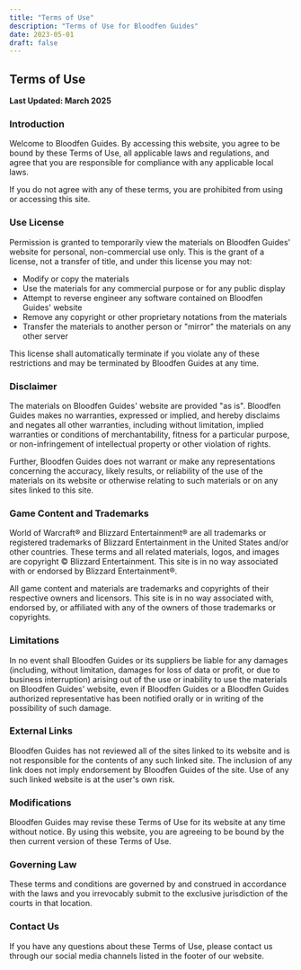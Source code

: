 ```yaml
---
title: "Terms of Use"
description: "Terms of Use for Bloodfen Guides"
date: 2023-05-01
draft: false
---
```


## Terms of Use

**Last Updated: March 2025**

### Introduction

Welcome to Bloodfen Guides. By accessing this website, you agree to be bound by these Terms of Use, all applicable laws and regulations, and agree that you are responsible for compliance with any applicable local laws.

If you do not agree with any of these terms, you are prohibited from using or accessing this site.

### Use License

Permission is granted to temporarily view the materials on Bloodfen Guides' website for personal, non-commercial use only. This is the grant of a license, not a transfer of title, and under this license you may not:

- Modify or copy the materials
- Use the materials for any commercial purpose or for any public display
- Attempt to reverse engineer any software contained on Bloodfen Guides' website
- Remove any copyright or other proprietary notations from the materials
- Transfer the materials to another person or "mirror" the materials on any other server

This license shall automatically terminate if you violate any of these restrictions and may be terminated by Bloodfen Guides at any time.

### Disclaimer

The materials on Bloodfen Guides' website are provided "as is". Bloodfen Guides makes no warranties, expressed or implied, and hereby disclaims and negates all other warranties, including without limitation, implied warranties or conditions of merchantability, fitness for a particular purpose, or non-infringement of intellectual property or other violation of rights.

Further, Bloodfen Guides does not warrant or make any representations concerning the accuracy, likely results, or reliability of the use of the materials on its website or otherwise relating to such materials or on any sites linked to this site.

### Game Content and Trademarks

World of Warcraft® and Blizzard Entertainment® are all trademarks or registered trademarks of Blizzard Entertainment in the United States and/or other countries. These terms and all related materials, logos, and images are copyright © Blizzard Entertainment. This site is in no way associated with or endorsed by Blizzard Entertainment®.

All game content and materials are trademarks and copyrights of their respective owners and licensors. This site is in no way associated with, endorsed by, or affiliated with any of the owners of those trademarks or copyrights.

### Limitations

In no event shall Bloodfen Guides or its suppliers be liable for any damages (including, without limitation, damages for loss of data or profit, or due to business interruption) arising out of the use or inability to use the materials on Bloodfen Guides' website, even if Bloodfen Guides or a Bloodfen Guides authorized representative has been notified orally or in writing of the possibility of such damage.

### External Links

Bloodfen Guides has not reviewed all of the sites linked to its website and is not responsible for the contents of any such linked site. The inclusion of any link does not imply endorsement by Bloodfen Guides of the site. Use of any such linked website is at the user's own risk.

### Modifications

Bloodfen Guides may revise these Terms of Use for its website at any time without notice. By using this website, you are agreeing to be bound by the then current version of these Terms of Use.

### Governing Law

These terms and conditions are governed by and construed in accordance with the laws and you irrevocably submit to the exclusive jurisdiction of the courts in that location.

### Contact Us

If you have any questions about these Terms of Use, please contact us through our social media channels listed in the footer of our website. 